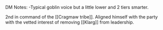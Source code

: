 DM Notes:
-Typical goblin voice but a little lower and 2 tiers smarter. 

2nd in command of the [[Cragmaw tribe]]. Aligned himself with the party with the vetted interest of removing [[Klarg]] from leadership. 